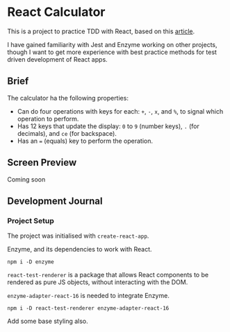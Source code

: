 # React Calculator

This is a project to practice TDD with React, based on this [article](https://testdriven.io/blog/tdd-with-react-jest-and-enzyme-part-one/).

I have gained familiarity with Jest and Enzyme working on other projects, though I want to get more experience with best practice methods for test driven development of React apps.

## Brief

The calculator ha the following properties:

- Can do four operations with keys for each: `+`, `-`, `x`, and `%`, to signal which operation to perform.
- Has 12 keys that update the display: `0` to `9` (number keys), `.` (for decimals), and `ce` (for backspace).
- Has an `=` (equals) key to perform the operation.

## Screen Preview

Coming soon

## Development Journal

### Project Setup

The project was initialised with `create-react-app`.

Enzyme, and its dependencies to work with React.

```shell
npm i -D enzyme
```

`react-test-renderer` is a package that allows React components to be rendered as pure JS objects, without interacting with the DOM.

`enzyme-adapter-react-16` is needed to integrate Enzyme.

```shell
npm i -D react-test-renderer enzyme-adapter-react-16
```

Add some base styling also.

